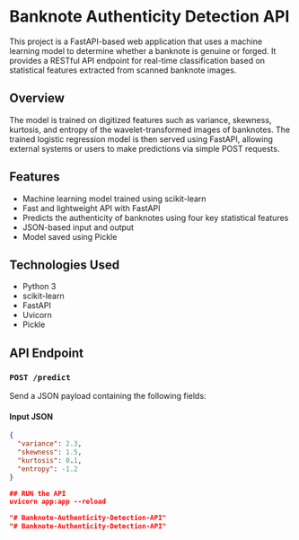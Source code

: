 # Banknote Authenticity Detection API

This project is a FastAPI-based web application that uses a machine learning model to determine whether a banknote is genuine or forged. It provides a RESTful API endpoint for real-time classification based on statistical features extracted from scanned banknote images.

## Overview

The model is trained on digitized features such as variance, skewness, kurtosis, and entropy of the wavelet-transformed images of banknotes. The trained logistic regression model is then served using FastAPI, allowing external systems or users to make predictions via simple POST requests.

## Features

- Machine learning model trained using scikit-learn
- Fast and lightweight API with FastAPI
- Predicts the authenticity of banknotes using four key statistical features
- JSON-based input and output
- Model saved using Pickle

## Technologies Used

- Python 3
- scikit-learn
- FastAPI
- Uvicorn
- Pickle

## API Endpoint

### `POST /predict`

Send a JSON payload containing the following fields:

#### Input JSON

```json
{
  "variance": 2.3,
  "skewness": 1.5,
  "kurtosis": 0.1,
  "entropy": -1.2
}

## RUN the API
uvicorn app:app --reload

"# Banknote-Authenticity-Detection-API" 
"# Banknote-Authenticity-Detection-API" 
